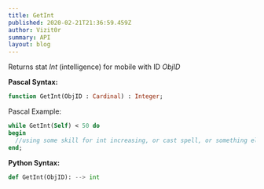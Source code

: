 ```yaml
---
title: GetInt
published: 2020-02-21T21:36:59.459Z
author: Vizit0r
summary: API
layout: blog
---
```


 

Returns stat *Int* (intelligence) for mobile with ID *ObjID*

**Pascal Syntax:**

```pascal
function GetInt(ObjID : Cardinal) : Integer;
```
Pascal Example:
```pascal
while GetInt(Self) < 50 do
begin
  //using some skill for int increasing, or cast spell, or something else
end;
```

**Python Syntax:**
```python
def GetInt(ObjID): --> int
```